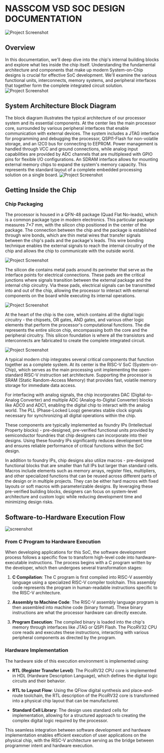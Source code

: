 # NASSCOM VSD SOC DESIGN DOCUMENTATION
![Project Screenshot](assets/1.png)
## Overview
In this documentation, we'll deep dive into the chip's internal building blocks and explore what lies inside the chip itself. Understanding the fundamental architecture and components that make up modern System-on-Chip designs is crucial for effective SoC development. We'll examine the various functional units, interconnects, memory systems, and peripheral interfaces that together form the complete integrated circuit solution.
![Project Screenshot](assets/2.png)
## System Architecture Block Diagram
The block diagram illustrates the typical architecture of our processor system and its essential components. At the center lies the main processor core, surrounded by various peripheral interfaces that enable communication with external devices. The system includes a JTAG interface for programming and debugging the processor, QSPI1-Flash for non-volatile storage, and an I2C0 bus for connecting to EEPROM. Power management is handled through VCC and ground connections, while analog input capabilities are provided by ADC channels that are multiplexed with GPIO pins for flexible I/O configurations. An SDRAM interface allows for mounting external memory chips to expand the system's memory capacity. This represents the standard layout of a complete embedded processing solution on a single board.
![Project Screenshot](assets/3.png)
## Getting Inside the Chip

### Chip Packaging
The processor is housed in a QFN-48 package (Quad Flat No-leads), which is a common package type in modern electronics. This particular package measures 7×7 mm, with the silicon chip positioned in the center of the package. The connection between the chip and the package is established through wire bonds, which are thin metal wires that transfer signals between the chip's pads and the package's leads. This wire bonding technique enables the external signals to reach the internal circuitry of the chip and allows the chip to communicate with the outside world.

![Project Screenshot](assets/4.png)

The silicon die contains metal pads around its perimeter that serve as the interface points for electrical connections. These pads are the critical junctions where signals transition between the external package and the internal chip circuitry. Via these pads, electrical signals can be transmitted into and out of the chip, allowing the processor to interact with external components on the board while executing its internal operations.

![Project Screenshot](assets/5.png)

At the heart of the chip is the core, which contains all the digital logic circuitry - the chipsets, OR gates, AND gates, and various other logic elements that perform the processor's computational functions. The die represents the entire silicon chip, encompassing both the core and the peripheral circuitry. This silicon foundation is where all the transistors and interconnects are fabricated to create the complete integrated circuit.

![Project Screenshot](assets/6.png)

A typical modern chip integrates several critical components that function together as a complete system. At its center is the RISC-V SoC (System-on-Chip), which serves as the main processing unit implementing the open-standard RISC-V instruction set architecture. Supporting the processor is SRAM (Static Random-Access Memory) that provides fast, volatile memory storage for immediate data access.

For interfacing with analog signals, the chip incorporates DAC (Digital-to-Analog Converter) and multiple ADC (Analog-to-Digital Converter) blocks like ADC0 and ADC1, enabling the digital chip to interact with the analog world. The PLL (Phase-Locked Loop) generates stable clock signals necessary for synchronizing all digital operations within the chip.

These components are typically implemented as foundry IPs (Intellectual Property blocks) - pre-designed, pre-verified functional units provided by semiconductor foundries that chip designers can incorporate into their designs. Using these foundry IPs significantly reduces development time and ensures reliable performance of critical functions within the SoC design.
 
In addition to foundry IPs, chip designs also utilize macros - pre-designed functional blocks that are smaller than full IPs but larger than standard cells. Macros include elements such as memory arrays, register files, multipliers, and other specialized functions that can be reused across different parts of the design or in multiple projects. They can be either hard macros with fixed layouts or soft macros with parameterizable designs. By leveraging these pre-verified building blocks, designers can focus on system-level architecture and custom logic while reducing development time and minimizing design risks.

## Software-to-Hardware Execution Flow

![screenshot](assets/7.jpg)

### From C Program to Hardware Execution
When developing applications for this SoC, the software development process follows a specific flow to transform high-level code into hardware-executable instructions. The process begins with a C program written by the developer, which then undergoes several transformation stages:

1. **C Compilation**: The C program is first compiled into RISC-V assembly language using a specialized RISC-V compiler toolchain. This assembly code represents the program in human-readable instructions specific to the RISC-V architecture.

2. **Assembly to Machine Code**: The RISC-V assembly language program is then assembled into machine code (binary format). These binary instructions are what the processor hardware can directly execute.

3. **Program Execution**: The compiled binary is loaded into the chip's memory through interfaces like JTAG or QSPI Flash. The PicoRV32 CPU core reads and executes these instructions, interacting with various peripheral components as directed by the program.

### Hardware Implementation
The hardware side of this execution environment is implemented using:

- **RTL (Register Transfer Level)**: The PicoRV32 CPU core is implemented in HDL (Hardware Description Language), which defines the digital logic circuits and their behavior.

- **RTL to Layout Flow**: Using the QFlow digital synthesis and place-and-route toolchain, the RTL description of the PicoRV32 core is transformed into a physical chip layout that can be manufactured.

- **Standard Cell Library**: The design uses standard cells for implementation, allowing for a structured approach to creating the complex digital logic required by the processor.

This seamless integration between software development and hardware implementation enables efficient execution of user applications on the physical chip, with the RISC-V architecture serving as the bridge between programmer intent and hardware execution.

